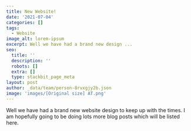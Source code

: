 ```yaml
---
title: New Website!
date: '2021-07-04'
categories: []
tags:
  - Website
image_alt: lorem-ipsum
excerpt: Well we have had a brand new design ...
seo:
  title: ''
  description: ''
  robots: []
  extra: []
  type: stackbit_page_meta
layout: post
author: _data/team/person-8rvxgjy2b.json
image: 'images/[Original size] AT.png'
---
```

Well we have had a brand new website design to keep up with the times. I am hopefully going to be doing lots more blog posts which will be listed here.
